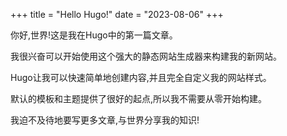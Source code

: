 +++
title = "Hello Hugo!"
date = "2023-08-06"
+++

你好,世界!这是我在Hugo中的第一篇文章。

我很兴奋可以开始使用这个强大的静态网站生成器来构建我的新网站。

Hugo让我可以快速简单地创建内容,并且完全自定义我的网站样式。

默认的模板和主题提供了很好的起点,所以我不需要从零开始构建。

我迫不及待地要写更多文章,与世界分享我的知识!

